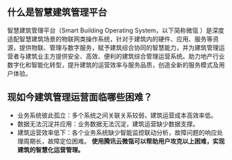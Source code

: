 ## 什么是智慧建筑管理平台
智慧建筑管理平台（Smart Building Operating System，以下简称微瓴 ）是深度适配智慧建筑场景的物联网类操作系统，针对于建筑内的硬件、应用、服务等资源，提供物联、管理与数字服务，赋予建筑综合协同的智慧能力，并为建筑管理运营者与建筑业主方提供安全、高效、便利的建筑综合管理运营系统。助力地产行业数字化和智能化转型，提升建筑的运营效率与服务品质，创造全新的服务模式及用户体验。 

## 现如今建筑管理运营面临哪些困难？
- 业务系统彼此孤立：多个系统之间关联关系较弱，建筑运营成本高效率低。
- 数据无法沉淀并应用：业务数据无法沉淀，建筑运营缺少数据支撑。
- 建筑运营效率低下：各个业务系统缺少智能监控联动分析，故障问题的响应处理周期长，故障定位困难。
**使用腾讯云微瓴可以帮助用户攻克以上困难，实现建筑的智慧化运营管理。**
